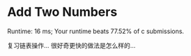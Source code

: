 # Add Two Numbers

Runtime: 16 ms; Your runtime beats 77.52% of c submissions.

复习链表操作...
很好奇更快的做法是怎么样的...